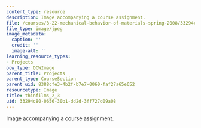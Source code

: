 ```yaml
---
content_type: resource
description: Image accompanying a course assignment.
file: /courses/3-22-mechanical-behavior-of-materials-spring-2008/33294c80065630b1dd2d3ff727d09a08_thinfilms_2_3.jpg
file_type: image/jpeg
image_metadata:
  caption: ''
  credit: ''
  image-alt: ''
learning_resource_types:
- Projects
ocw_type: OCWImage
parent_title: Projects
parent_type: CourseSection
parent_uid: 8388cfe3-4b2f-b7e7-0060-faf27a65e652
resourcetype: Image
title: thinfilms_2_3
uid: 33294c80-0656-30b1-dd2d-3ff727d09a08
---
```

Image accompanying a course assignment.

